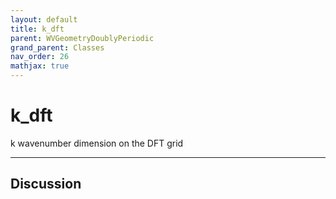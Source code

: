 ```yaml
---
layout: default
title: k_dft
parent: WVGeometryDoublyPeriodic
grand_parent: Classes
nav_order: 26
mathjax: true
---
```


#  k_dft

k wavenumber dimension on the DFT grid


---

## Discussion

  
